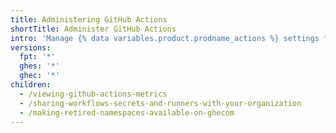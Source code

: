 ```yaml
---
title: Administering GitHub Actions
shortTitle: Administer GitHub Actions
intro: 'Manage {% data variables.product.prodname_actions %} settings for your organization or enterprise.'
versions:
  fpt: '*'
  ghes: '*'
  ghec: '*'
children:
  - /viewing-github-actions-metrics
  - /sharing-workflows-secrets-and-runners-with-your-organization
  - /making-retired-namespaces-available-on-ghecom
---
```


